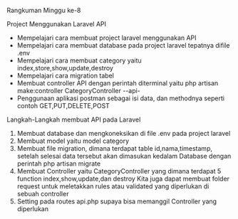 Rangkuman Minggu ke-8

Project Menggunakan Laravel API
- Mempelajari cara membuat project laravel menggunakan API
- Mempelajari cara membuat database pada project laravel tepatnya difile .env
- Mempelajari cara membuat category yaitu index,store,show,update,destroy
- Mempelajari cara migration tabel
- Membuat controller API dengan perintah diterminal yaitu php artisan make:controller CategoryController --api-
- Penggunaan aplikasi postman sebagai isi data, dan methodnya seperti contoh GET,PUT,DELETE,POST

Langkah-Langkah membuat API pada Laravel

1. Membuat database dan mengkoneksikan di file .env pada project laravel
2. Membuat model yaitu model category
3. Membuat file migration, dimana terdapat table id,nama,timestamp, setelah selesai data tersebut akan dimasukan kedalam Database dengan perintah php artisan migrate
4. Membuat Controller yaitu CategoryController yang dimana terdapat 5 function index,show,update,dan destroy
   Kita juga dapat membuat folder request untuk meletakkan rules atau validated yang diperlukan di sebuah controller
5. Setting pada routes api.php supaya bisa memanggil Controller yang diperlukan
